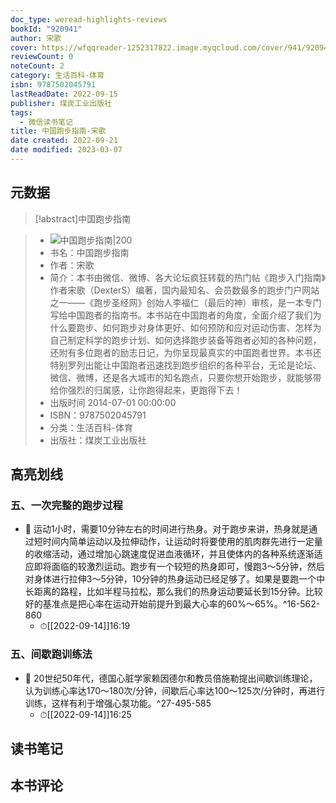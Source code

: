 ```yaml
---
doc_type: weread-highlights-reviews
bookId: "920941"
author: 宋歌
cover: https://wfqqreader-1252317822.image.myqcloud.com/cover/941/920941/t7_920941.jpg
reviewCount: 0
noteCount: 2
category: 生活百科-体育
isbn: 9787502045791
lastReadDate: 2022-09-15
publisher: 煤炭工业出版社
tags:
  - 微信读书笔记
title: 中国跑步指南-宋歌
date created: 2022-09-21
date modified: 2023-03-07
---
```


## 元数据

>[!abstract]中国跑步指南

> - ![中国跑步指南|200](https://wfqqreader-1252317822.image.myqcloud.com/cover/941/920941/t7_920941.jpg)
> - 书名：中国跑步指南
> - 作者：宋歌
> - 简介：本书由微信、微博、各大论坛疯狂转载的热门帖《跑步入门指南》作者宋歌（DexterS）编著，国内最知名、会员数最多的跑步门户网站之一――《跑步圣经网》创始人李福仁（最后的神）审核，是一本专门写给中国跑者的指南书。本书站在中国跑者的角度，全面介绍了我们为什么要跑步、如何跑步对身体更好、如何预防和应对运动伤害、怎样为自己制定科学的跑步计划、如何选择跑步装备等跑者必知的各种问题，还附有多位跑者的励志日记，为你呈现最真实的中国跑者世界。本书还特别罗列出能让中国跑者迅速找到跑步组织的各种平台，无论是论坛、微信、微博，还是各大城市的知名跑点，只要你想开始跑步，就能够带给你强烈的归属感，让你跑得起来，更跑得下去！
> - 出版时间 2014-07-01 00:00:00
> - ISBN：9787502045791
> - 分类：生活百科-体育
> - 出版社：煤炭工业出版社

## 高亮划线

### 五、一次完整的跑步过程

- 📌 运动1小时，需要10分钟左右的时间进行热身。对于跑步来讲，热身就是通过短时间内简单运动以及拉伸动作，让运动时将要使用的肌肉群先进行一定量的收缩活动，通过增加心跳速度促进血液循环，并且使体内的各种系统逐渐适应即将面临的较激烈运动。跑步有一个较短的热身即可，慢跑3～5分钟，然后对身体进行拉伸3～5分钟，10分钟的热身运动已经足够了。如果是要跑一个中长距离的路程，比如半程马拉松，那么我们的热身运动要延长到15分钟。比较好的基准点是把心率在运动开始前提升到最大心率的60%～65%。^16-562-860
	- ⏱[[2022-09-14]]16:19

### 五、间歇跑训练法

- 📌 20世纪50年代，德国心脏学家赖因德尔和教员倍施勒提出间歇训练理论，认为训练心率达170～180次/分钟，间歇后心率达100～125次/分钟时，再进行训练，这样有利于增强心泵功能。^27-495-585
	- ⏱[[2022-09-14]]16:25

## 读书笔记

## 本书评论
